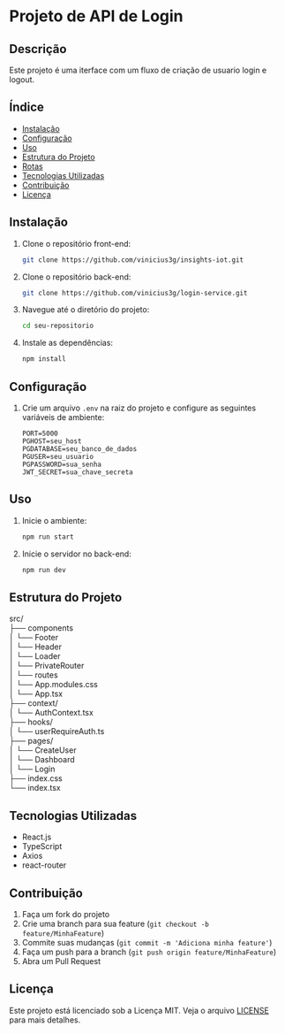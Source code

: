 # Projeto de API de Login

## Descrição
Este projeto é uma iterface com um fluxo de criação de usuario login e logout.

## Índice
- [Instalação](#instalação)
- [Configuração](#configuração)
- [Uso](#uso)
- [Estrutura do Projeto](#estrutura-do-projeto)
- [Rotas](#rotas)
- [Tecnologias Utilizadas](#tecnologias-utilizadas)
- [Contribuição](#contribuição)
- [Licença](#licença)

## Instalação
1. Clone o repositório front-end:
    ```sh
    git clone https://github.com/vinicius3g/insights-iot.git
    ```
2. Clone o repositório back-end:
    ```sh
    git clone https://github.com/vinicius3g/login-service.git
    ```
3. Navegue até o diretório do projeto:
    ```sh
    cd seu-repositorio
    ```
4. Instale as dependências:
    ```sh
    npm install
    ```

## Configuração
1. Crie um arquivo `.env` na raiz do projeto e configure as seguintes variáveis de ambiente:
    ```env
    PORT=5000
    PGHOST=seu_host
    PGDATABASE=seu_banco_de_dados
    PGUSER=seu_usuario
    PGPASSWORD=sua_senha
    JWT_SECRET=sua_chave_secreta
    ```

## Uso
1. Inicie o ambiente:
    ```sh
    npm run start
    ```
2. Inicie o servidor no back-end:
    ```sh
    npm run dev
    ```

## Estrutura do Projeto
src/ \
├── components\
│ └── Footer\
│ └── Header\
│ └── Loader\
│ └── PrivateRouter\
│ └── routes\
│ └── App.modules.css\
│ └── App.tsx\
├── context/\
│ └── AuthContext.tsx\
├── hooks/\
│ └── userRequireAuth.ts\
├── pages/\
│ └── CreateUser\
│ └── Dashboard\
│ └── Login\
├── index.css\
└── index.tsx

## Tecnologias Utilizadas
- React.js
- TypeScript
- Axios
- react-router

## Contribuição
1. Faça um fork do projeto
2. Crie uma branch para sua feature (`git checkout -b feature/MinhaFeature`)
3. Commite suas mudanças (`git commit -m 'Adiciona minha feature'`)
4. Faça um push para a branch (`git push origin feature/MinhaFeature`)
5. Abra um Pull Request

## Licença
Este projeto está licenciado sob a Licença MIT. Veja o arquivo [LICENSE](LICENSE) para mais detalhes.